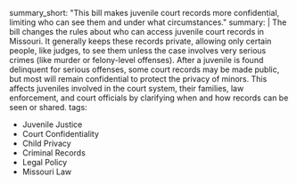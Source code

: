 summary_short: "This bill makes juvenile court records more confidential, limiting who can see them and under what circumstances."
summary: |
  The bill changes the rules about who can access juvenile court records in Missouri. It generally keeps these records private, allowing only certain people, like judges, to see them unless the case involves very serious crimes (like murder or felony-level offenses). After a juvenile is found delinquent for serious offenses, some court records may be made public, but most will remain confidential to protect the privacy of minors. This affects juveniles involved in the court system, their families, law enforcement, and court officials by clarifying when and how records can be seen or shared.
tags:
  - Juvenile Justice
  - Court Confidentiality
  - Child Privacy
  - Criminal Records
  - Legal Policy
  - Missouri Law
